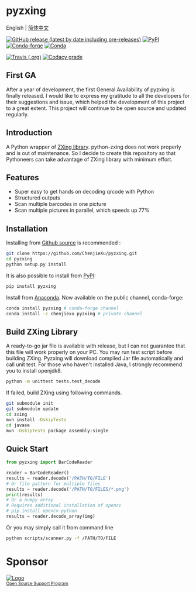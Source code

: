 # pyzxing

English | [简体中文](README_CN.md)

[![GitHub release (latest by date including pre-releases)](https://img.shields.io/github/v/release/chenjiexu/pyzxing?include_prereleases)](https://github.com/ChenjieXu/pyzxing/releases/latest)
[![PyPI](https://img.shields.io/pypi/v/pyzxing)](https://pypi.org/project/pyzxing/)
[![Conda-forge](https://img.shields.io/conda/v/conda-forge/pyzxing)](https://anaconda.org/conda-forge/pyzxing)
[![Conda](https://img.shields.io/conda/v/chenjiexu/pyzxing)](https://anaconda.org/ChenjieXu/pyzxing)

[![Travis (.org)](https://img.shields.io/travis/ChenjieXu/pyzxing)](https://travis-ci.org/github/ChenjieXu/pyzxing)
[![Codacy grade](https://img.shields.io/codacy/grade/353f276d2073445aab7af3e32b0d503a)](https://www.codacy.com/manual/ChenjieXu/pyzxing)

## First GA

After a year of development, the first General Availability of pyzxing is finally released. I would like to express my
gratitude to all the developers for their suggestions and issue, which helped the development of this project to a great
extent. This project will continue to be open source and updated regularly.

## Introduction

A Python wrapper of [ZXing library](https://github.com/zxing/zxing). python-zxing does not work properly and is out of
maintenance. So I decide to create this repository so that Pythoneers can take advantage of ZXing library with minimum
effort.

## Features

- Super easy to get hands on decoding qrcode with Python
- Structured outputs
- Scan multiple barcodes in one picture
- Scan multiple pictures in parallel, which speeds up 77%

## Installation

Installing from [Github source](https://github.com/ChenjieXu/pyzxing.git) is recommended :

```bash
git clone https://github.com/ChenjieXu/pyzxing.git
cd pyzxing
python setup.py install
```

It is also possible to install from [PyPI](https://pypi.org/project/pyzxing/):

```bash
pip install pyzxing
```

Install from [Anaconda](https://anaconda.org/ChenjieXu/pyzxing). Now available on the public channel, conda-forge:

```bash
conda install pyzxing # conda-forge channel
conda install -c chenjiexu pyzxing # private channel
```

## Build ZXing Library

A ready-to-go jar file is available with release, but I can not guarantee that this file will work properly on your PC.
You may run test script before building ZXing. Pyzxing will download compiled Jar file automatically and call unit test.
For those who haven't installed Java, I strongly recommend you to install openjdk8.

```bash
python -m unittest tests.test_decode
```

If failed, build ZXing using following commands.

```bash
git submodule init
git submodule update
cd zxing
mvn install -DskipTests
cd javase
mvn -DskipTests package assembly:single
```

## Quick Start

```python
from pyzxing import BarCodeReader

reader = BarCodeReader()
results = reader.decode('/PATH/TO/FILE')
# Or file pattern for multiple files
results = reader.decode('/PATH/TO/FILES/*.png')
print(results)
# Or a numpy array
# Requires additional installation of opencv
# pip install opencv-python
results = reader.decode_array(img)
```

Or you may simply call it from command line

```bash
python scripts/scanner.py -f /PATH/TO/FILE
```

# Sponsor

<p align="left">
  <a href="https://jb.gg/OpenSource"><img src="src/jetbrains-logo.svg" alt="Logo"></img></a>

  <br/>
  <sub><a href="https://www.jetbrains.com/community/opensource/">Open Source Support Program</a></sub>
</p>
